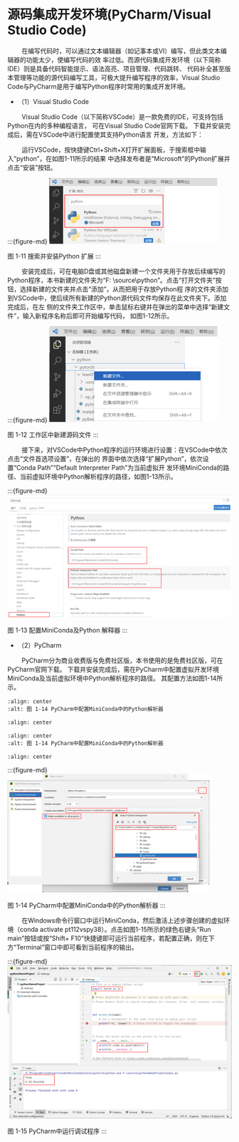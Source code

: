 # 源码集成开发环境(PyCharm/Visual Studio Code)

&ensp;&ensp;&ensp;&ensp;
在编写代码时，可以通过文本编辑器（如记事本或VI）编写，但此类文本编辑器的功能太少，使编写代码的效
率过低。而源代码集成开发环境（以下简称IDE）则是具备代码智能提示、语法高亮、项目管理、代码跳转、
代码补全甚至版本管理等功能的源代码编写工具，可极大提升编写程序的效率，Visual
Studio Code与PyCharm是用于编写Python程序时常用的集成开发环境。

- （1）Visual Studio Code

&ensp;&ensp;&ensp;&ensp;
Visual Studio Code（以下简称VSCode）是一款免费的IDE，可支持包括Python在内的多种编程语言，
可在Visual Studio Code官网下载。 下载并安装完成后，需在VSCode中进行配置使其支持Python语言
开发，方法如下：

&ensp;&ensp;&ensp;&ensp;
运行VSCode，按快捷键Ctrl+Shift+X打开扩展面板，于搜索框中输入“python”，在如图1-11所示的结果
中选择发布者是“Microsoft”的Python扩展并点击“安装”按钮。

:::{figure-md}
<img src="../../_static/1/1.4/1-11.png" alt="图 1-11 搜索并安装Python 扩展">

图 1-11 搜索并安装Python 扩展
:::

&ensp;&ensp;&ensp;&ensp;
安装完成后，可在电脑D盘或其他磁盘新建一个文件夹用于存放后续编写的Python程序，本书新建的文件夹为“F:
\source\python”。点击“打开文件夹”按钮，选择新建的文件夹并点击“添加”，从而把用于存放Python程
序的文件夹添加到VSCode中，使后续所有新建的Python源代码文件均保存在此文件夹下。添加完成后，在左
侧的文件夹工作区中，单击鼠标右键并在弹出的菜单中选择“新建文件”，输入新程序名称后即可开始编写代码，
如图1-12所示。

:::{figure-md}
<img src="../../_static/1/1.4/1-12.png" alt="图 1-12 工作区中新建源码文件">

图 1-12 工作区中新建源码文件
:::

&ensp;&ensp;&ensp;&ensp;
接下来，对VSCode中Python程序的运行环境进行设置：在VSCode中依次点击“文件首选项设置”，在弹出的
界面中依次选择“扩展Python”，依次设置“Conda Path”“Default Interpreter Path”为当前虚拟开
发环境MiniConda的路径、当前虚拟环境中Python解析程序的路径，如图1-13所示。

:::{figure-md}
<img src="../../_static/1/1.4/1-13.png" alt="图 1-13 配置MiniConda及Python 解释器">

图 1-13 配置MiniConda及Python 解释器
:::



- （2）PyCharm

&ensp;&ensp;&ensp;&ensp;
PyCharm分为商业收费版与免费社区版，本书使用的是免费社区版，可在PyCharm官网下载。
下载并安装完成后，需在PyCharm中配置虚拟开发环境MiniConda及当前虚拟环境中Python解析程序的路径。
其配置方法如图1-14所示。

```{image} ../../_static/1/1.4/1-14-1.png
:align: center
:alt: 图 1-14 PyCharm中配置MiniConda中的Python解析器
```

```{image} ../../_static/down_.png
:align: center
```

```{image} ../../_static/1/1.4/1-14-2.png
:align: center
:alt: 图 1-14 PyCharm中配置MiniConda中的Python解析器
```

```{image} ../../_static/down_.png
:align: center
```
:::{figure-md}
<img src="../../_static/1/1.4/1-14-3.png" alt="图 1-14 PyCharm中配置MiniConda中的Python解析器">

图 1-14 PyCharm中配置MiniConda中的Python解析器
:::

&ensp;&ensp;&ensp;&ensp;
在Windows命令行窗口中运行MiniConda，然后激活上述步骤创建的虚拟环境（conda
activate pt112vspy38）。点击如图1-15所示的绿色右键头“Run main”按钮或按“Shift+
F10”快捷键即可运行当前程序，若配置正确，则在下方“Terminal”窗口中即可看到当前程序的输出。



:::{figure-md}
<img src="../../_static/1/1.4/1-15.png" alt="图 1-15 PyCharm中运行调试程序">

图 1-15 PyCharm中运行调试程序
:::
